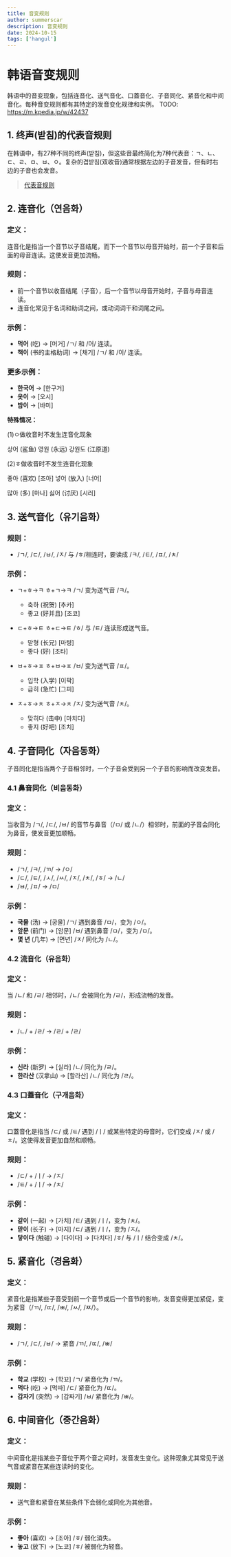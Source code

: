 ```yaml
---
title: 音变规则
author: summerscar
description: 音变规则
date: 2024-10-15
tags: ['hangul']
---
```


# 韩语音变规则

韩语中的音变现象，包括连音化、送气音化、口蓋音化、子音同化、紧音化和中间音化。每种音变规则都有其特定的发音变化规律和实例。
TODO: https://m.kpedia.jp/w/42437

## 1. 终声(받침)的代表音规则
在韩语中，有27种不同的终声(받침)，但这些音最终简化为7种代表音：ㄱ、ㄴ、ㄷ、ㄹ、ㅁ、ㅂ、ㅇ。复杂的겹받침(双收音)通常根据左边的子音发音，但有时右边的子音也会发音。

> [代表音规则](/learn/beginner/文字与发音/终声(받침))


## 2. 连音化（연음화）

### 定义：
连音化是指当一个音节以子音结尾，而下一个音节以母音开始时，前一个子音和后面的母音连读。这使发音更加流畅。

### 规则：
- 前一个音节以收音结尾（子音），后一个音节以母音开始时，子音与母音连读。
- 连音化常见于名词和助词之间，或动词词干和词尾之间。

### 示例：
- **<Speak>먹어</Speak>** (吃) → [머거]
  /ㄱ/ 和 /어/ 连读。
- **<Speak>책이</Speak>** (书的主格助词) → [채기]
  /ㄱ/ 和 /이/ 连读。

### 更多示例：
- **<Speak>한국어</Speak>** → [한구거]
- **<Speak>옷이</Speak>** → [오시]
- **<Speak>밤이</Speak>** → [바미]

**特殊情况：**

(1)ㅇ做收音时不发生连音化现象

<Speak>상어</Speak> (鲨鱼)    <Speak>영원</Speak> (永远)    <Speak>강원도</Speak> (江原道)

(2)ㅎ做收音时不发生连音化现象

<Speak>좋아</Speak> (喜欢) [조아]    <Speak>넣어</Speak> (放入) [너어]

<Speak>많아</Speak> (多) [마나]    <Speak>싫어</Speak> (讨厌) [시러]

## 3. 送气音化（유기음화）

### 规则：
- /ㄱ/, /ㄷ/, /ㅂ/, /ㅈ/ 与 /ㅎ/相连时，要读成 /ㅋ/, /ㅌ/, /ㅍ/, /ㅊ/

### 示例：

- ㄱ+ㅎ→ㅋ   ㅎ+ㄱ→ㅋ /ㄱ/ 变为送气音 /ㅋ/。
	- <Speak>축하</Speak> (祝贺) [추카]
	- <Speak>좋고</Speak> (好并且) [조코]

- ㄷ+ㅎ→ㅌ   ㅎ+ㄷ→ㅌ /ㅎ/ 与 /ㅌ/ 连读形成送气音。
	- <Speak>맏형</Speak> (长兄) [마텽]
	- <Speak>좋다</Speak> (好) [조타]


- ㅂ+ㅎ→ㅍ   ㅎ+ㅂ→ㅍ /ㅂ/ 变为送气音 /ㅍ/。
	- <Speak>입학</Speak> (入学) [이팍]
	- <Speak>급히</Speak> (急忙) [그피]

- ㅈ+ㅎ→ㅊ   ㅎ+ㅈ→ㅊ /ㅈ/ 变为送气音 /ㅊ/。
	- <Speak>맞히다</Speak> (击中) [마치다]
	- <Speak>좋지</Speak> (好吧) [조치]


## 4. 子音同化（자음동화）

子音同化是指当两个子音相邻时，一个子音会受到另一个子音的影响而改变发音。

### 4.1 鼻音同化（비음동화）

### 定义：
当收音为 /ㄱ/, /ㄷ/, /ㅂ/ 的音节与鼻音（/ㅁ/ 或 /ㄴ/）相邻时，前面的子音会同化为鼻音，使发音更加顺畅。

### 规则：
- /ㄱ/, /ㅋ/, /ㄲ/ → /ㅇ/
- /ㄷ/, /ㅌ/, /ㅅ/, /ㅆ/, /ㅈ/, /ㅊ/, /ㅎ/ → /ㄴ/
- /ㅂ/, /ㅍ/ → /ㅁ/

### 示例：
- **<Speak>국물</Speak>** (汤) → [궁물]
  /ㄱ/ 遇到鼻音 /ㅁ/，变为 /ㅇ/。
- **<Speak>앞문</Speak>** (前门) → [암문]
  /ㅂ/ 遇到鼻音 /ㅁ/，变为 /ㅁ/。
- **<Speak>몇 년</Speak>** (几年) → [면년]
  /ㅈ/ 同化为 /ㄴ/。

### 4.2 流音化（유음화）

### 定义：
当 /ㄴ/ 和 /ㄹ/ 相邻时，/ㄴ/ 会被同化为 /ㄹ/，形成流畅的发音。

### 规则：
- /ㄴ/ + /ㄹ/ → /ㄹ/ + /ㄹ/

### 示例：
- **<Speak>신라</Speak>** (新罗) → [실라]
  /ㄴ/ 同化为 /ㄹ/。
- **<Speak>한라산</Speak>** (汉拿山) → [할라산]
  /ㄴ/ 同化为 /ㄹ/。

### 4.3 口蓋音化（구개음화）

### 定义：
口蓋音化是指当 /ㄷ/ 或 /ㅌ/ 遇到 /ㅣ/ 或某些特定的母音时，它们变成 /ㅈ/ 或 /ㅊ/。这使得发音更加自然和顺畅。

### 规则：
- /ㄷ/ + /ㅣ/ → /ㅈ/
- /ㅌ/ + /ㅣ/ → /ㅊ/

### 示例：
- **<Speak>같이</Speak>** (一起) → [가치]
  /ㅌ/ 遇到 /ㅣ/，变为 /ㅊ/。
- **<Speak>맏이</Speak>** (长子) → [마지]
  /ㄷ/ 遇到 /ㅣ/，变为 /ㅈ/。
- **<Speak>닿이다</Speak>** (触碰) → [다이다] → [다치다]
  /ㅎ/ 与 /ㅣ/ 结合变成 /ㅊ/。

## 5. 紧音化（경음화）

### 定义：
紧音化是指某些子音受到前一个音节或后一个音节的影响，发音变得更加紧促，变为紧音（/ㄲ/, /ㄸ/, /ㅃ/, /ㅆ/, /ㅉ/）。

### 规则：
- /ㄱ/, /ㄷ/, /ㅂ/ → 紧音 /ㄲ/, /ㄸ/, /ㅃ/

### 示例：
- **<Speak>학교</Speak>** (学校) → [학꾜]
  /ㄱ/ 紧音化为 /ㄲ/。
- **<Speak>먹다</Speak>** (吃) → [먹따]
  /ㄷ/ 紧音化为 /ㄸ/。
- **<Speak>갑자기</Speak>** (突然) → [갑짜기]
  /ㅂ/ 紧音化为 /ㅃ/。


## 6. 中间音化（중간음화）

### 定义：
中间音化是指某些子音位于两个音之间时，发音发生变化。这种现象尤其常见于送气音或紧音在某些连读时的变化。

### 规则：
- 送气音和紧音在某些条件下会弱化或同化为其他音。

### 示例：
- **<Speak>좋아</Speak>** (喜欢) → [조아]
  /ㅎ/ 弱化消失。
- **<Speak>놓고</Speak>** (放下) → [노코]
  /ㅎ/ 被弱化为轻音。
